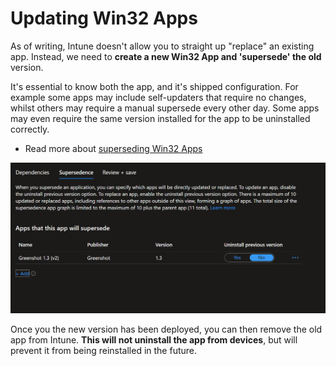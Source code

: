 # Updating Win32 Apps

As of writing, Intune doesn't allow you to straight up "replace" an existing app. Instead, we need to **create a new Win32 App and 'supersede' the old** version.

It's essential to know both the app, and it's shipped configuration. For example some apps may include self-updaters that require no changes, whilst others may require a manual supersede every other day. Some apps may even require the same version installed for the app to be uninstalled correctly.

- Read more about [superseding Win32 Apps](https://learn.microsoft.com/en-us/intune/intune-service/apps/apps-win32-supersedence)

![superseding example](assets/img/superseding%20example.png)

Once you the new version has been deployed, you can then remove the old app from Intune. **This will not uninstall the app from devices**, but will prevent it from being reinstalled in the future.
